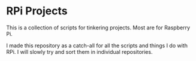 # RPi Projects
This is a collection of scripts for tinkering projects. Most are for Raspberry Pi. 

I made this repository as a catch-all for all the scripts and things I do with RPi. I will slowly try and sort them in individual repositories.
